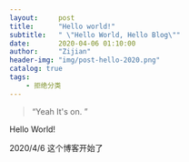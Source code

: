 ```yaml
---
layout:     post
title:      "Hello world!"
subtitle:   " \"Hello World, Hello Blog\""
date:       2020-04-06 01:10:00
author:     "Zijian"
header-img: "img/post-hello-2020.png"
catalog: true
tags:
    - 拒绝分类
---
```


> “Yeah It's on. ”

Hello World!

2020/4/6 这个博客开始了


